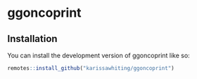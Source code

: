 
<!-- README.md is generated from README.Rmd. Please edit that file -->

# ggoncoprint

<!-- badges: start -->
<!-- badges: end -->

## Installation

You can install the development version of ggoncoprint like so:

``` r
remotes::install_github("karissawhiting/ggoncoprint")
```
